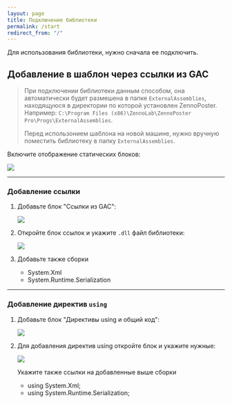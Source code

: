 ```yaml
---
layout: page
title: Подключение библиотеки
permalink: /start
redirect_from: "/"
---
```


Для использования библиотеки, нужно сначала ее подключить.

## Добавление в шаблон через ссылки из GAC

> При подключении библиотеки данным способом, она автоматически будет размешена в папке `ExternalAssemblies`, находящуюся
в директории по которой установлен ZennoPoster. Например: `C:\Program Files (x86)\ZennoLab\ZennoPoster Pro\Progs\ExternalAssemblies`.
>
> Перед использонием шаблона на новой машине, нужно вручную поместить библиотеку в папку `ExternalAssemblies`.

Включите отображение статических блоков:

![](https://pp.userapi.com/c841324/v841324369/450d7/jdSwIOEW-kc.jpg)

***
 
### Добавление ссылки
1. Добавьте блок "Ссылки из GAC":

    ![](https://pp.userapi.com/c841324/v841324369/450df/e-SpIRW3tAw.jpg)
2. Откройте блок ссылок и укажите `.dll` файл библиотеки:
    
    ![](https://pp.userapi.com/c841324/v841324369/450e8/UBIt7n8z5Pg.jpg)
3. Добавьте также сборки
    + System.Xml
    + System.Runtime.Serialization

***

### Добавление директив `using`
1. Добавьте блок "Директивы using и общий код":
    
    ![](https://pp.userapi.com/c841324/v841324369/450f0/Kv_OnrgfTJY.jpg)
2. Для добавления директив using откройте блок и укажите нужные:
    
    ![](https://pp.userapi.com/c841324/v841324369/450f9/aaSA86jnQYw.jpg)
    
    Укажите также ссылки на добавленные выше сборки
    + using System.Xml;
    + using System.Runtime.Serialization;
